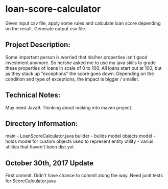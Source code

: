 # loan-score-calculator
Given input csv file, apply some rules and calculate loan score depending on the result. Generate output csv file.

## Project Description:
Some important person is worried that his/her properties isn't good investment anymore. So he/she asked me to use my java skills to grade these properties of loans in scale of 0 to 100. All loans start out at 100, but as they stack up "exceptions" the score goes down. Depending on the condition and type of exceptions, the impact is bigger / smaller.

## Technical Notes:
May need Java9.
Thinking about making into maven project.

## Directory Information:
main - LoanScoreCalculator.java
builder - builds model objects
model - holds model for custom objects used to represent entity
utility - varius utilites that haven't been dist yet

## October 30th, 2017 Update
First commit. Didn't have chance to commit along the way. Need junit tests for ScoreCalculator.java
